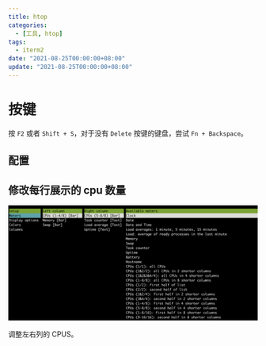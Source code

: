 ```yaml
---
title: htop
categories: 
  - [工具, htop]
tags:
  - iterm2
date: "2021-08-25T00:00:00+08:00"
update: "2021-08-25T00:00:00+08:00"
---
```


# 按键

按 `F2` 或者 `Shift + S`，对于没有 `Delete` 按键的键盘，尝试 `Fn + Backspace`。

## 配置

## 修改每行展示的 cpu 数量

![image-20231102111705618](usage/image-20231102111705618.png)

调整左右列的 CPUS。